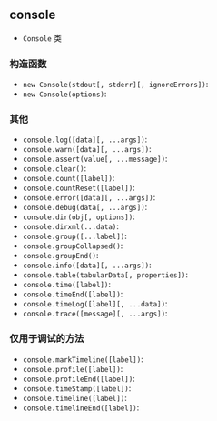 ## console

+ `Console` 类

### 构造函数

+ `new Console(stdout[, stderr][, ignoreErrors])`: 
+ `new Console(options)`: 

### 其他

+ `console.log([data][, ...args])`: 
+ `console.warn([data][, ...args])`: 
+ `console.assert(value[, ...message])`: 
+ `console.clear()`: 
+ `console.count([label])`: 
+ `console.countReset([label])`: 
+ `console.error([data][, ...args])`: 
+ `console.debug(data[, ...args])`: 
+ `console.dir(obj[, options])`: 
+ `console.dirxml(...data)`: 
+ `console.group([...label])`: 
+ `console.groupCollapsed()`: 
+ `console.groupEnd()`: 
+ `console.info([data][, ...args])`: 
+ `console.table(tabularData[, properties])`: 
+ `console.time([label])`: 
+ `console.timeEnd([label])`: 
+ `console.timeLog([label][, ...data])`: 
+ `console.trace([message][, ...args])`: 

### 仅用于调试的方法

+ `console.markTimeline([label])`: 
+ `console.profile([label])`: 
+ `console.profileEnd([label])`: 
+ `console.timeStamp([label])`: 
+ `console.timeline([label])`: 
+ `console.timelineEnd([label])`: 


